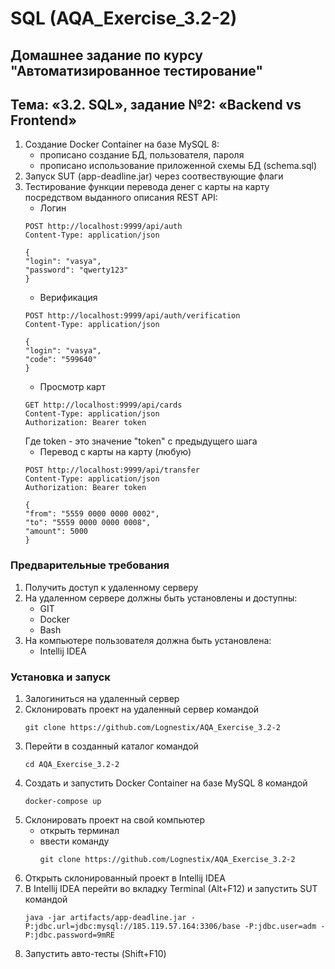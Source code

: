 # SQL (AQA_Exercise_3.2-2)
## Домашнее задание по курсу "Автоматизированное тестирование"
## Тема: «3.2. SQL», задание №2: «Backend vs Frontend»
1. Создание Docker Container на базе MySQL 8:
	- прописано создание БД, пользователя, пароля
	- прописано использование приложенной схемы БД (schema.sql)
1. Запуск SUT (app-deadline.jar) через соотвествующие флаги
1. Тестирование функции перевода денег с карты на карту посредством выданного описания REST API:
	- Логин
	```gson
	POST http://localhost:9999/api/auth
	Content-Type: application/json

	{
	"login": "vasya",
	"password": "qwerty123"
	}
	```
	- Верификация
	```gson
	POST http://localhost:9999/api/auth/verification
	Content-Type: application/json

	{
	"login": "vasya",
	"code": "599640"
	}
	```
	- Просмотр карт
	```gson
	GET http://localhost:9999/api/cards
	Content-Type: application/json
	Authorization: Bearer token
	```
	Где token - это значение "token" с предыдущего шага
	- Перевод с карты на карту (любую)
	```gson
	POST http://localhost:9999/api/transfer
	Content-Type: application/json
	Authorization: Bearer token

	{
	"from": "5559 0000 0000 0002",
	"to": "5559 0000 0000 0008",
	"amount": 5000
	}
	```
### Предварительные требования
1. Получить доступ к удаленному серверу
1. На удаленном сервере должны быть установлены и доступны:
	- GIT
	- Docker	
	- Bash
1. На компьютере пользователя должна быть установлена:
	- Intellij IDEA
### Установка и запуск
1. Залогиниться на удаленный сервер
1. Склонировать проект на удаленный сервер командой
	```
	git clone https://github.com/Lognestix/AQA_Exercise_3.2-2
	```
1. Перейти в созданный каталог командой
	```
	cd AQA_Exercise_3.2-2
	```
1. Создать и запустить Docker Container на базе MySQL 8 командой
	```
	docker-compose up
	```
1. Склонировать проект на свой компьютер
	- открыть терминал
	- ввести команду 
		```
		git clone https://github.com/Lognestix/AQA_Exercise_3.2-2
		```
1. Открыть склонированный проект в Intellij IDEA
1. В Intellij IDEA перейти во вкладку Terminal (Alt+F12) и запустить SUT командой
	```
	java -jar artifacts/app-deadline.jar -P:jdbc.url=jdbc:mysql://185.119.57.164:3306/base -P:jdbc.user=adm -P:jdbc.password=9mRE
	```
1. Запустить авто-тесты (Shift+F10)